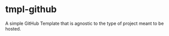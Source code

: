 # tmpl-github

A simple GitHub Template that is agnostic to the type of project meant to be hosted.
